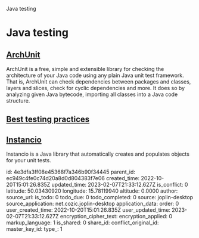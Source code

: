 Java testing

# Java testing

## [**ArchUnit**](https://www.archunit.org/)
ArchUnit is a free, simple and extensible library for checking the architecture of your Java code using any plain Java unit test framework. That is, ArchUnit can check dependencies between packages and classes, layers and slices, check for cyclic dependencies and more. It does so by analyzing given Java bytecode, importing all classes into a Java code structure.

## [**Best testing practices**](https://phauer.com/2019/modern-best-practices-testing-java/)

## [**Instancio**](https://github.com/instancio/instancio/)
Instancio is a Java library that automatically creates and populates objects for your unit tests.



id: 4e3dfa3ff08e45368f7a346b90f34445
parent_id: ec949c4fe0c74d20a8d0d804383f7e06
created_time: 2022-10-20T15:01:26.835Z
updated_time: 2023-02-07T21:33:12.627Z
is_conflict: 0
latitude: 50.03430920
longitude: 15.78119940
altitude: 0.0000
author: 
source_url: 
is_todo: 0
todo_due: 0
todo_completed: 0
source: joplin-desktop
source_application: net.cozic.joplin-desktop
application_data: 
order: 0
user_created_time: 2022-10-20T15:01:26.835Z
user_updated_time: 2023-02-07T21:33:12.627Z
encryption_cipher_text: 
encryption_applied: 0
markup_language: 1
is_shared: 0
share_id: 
conflict_original_id: 
master_key_id: 
type_: 1